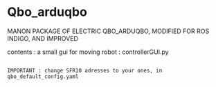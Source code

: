 Qbo_arduqbo
===========

MANON PACKAGE OF ELECTRIC QBO_ARDUQBO, MODIFIED FOR ROS INDIGO, AND IMPROVED

contents : a small gui for moving robot : controllerGUI.py

~~~~~~~~~~~~~~~~~~~~~~~~~~~~~~~~~~~~~~~~~~~~~~~~~~~~~~~~~~~~~~~~~~~~~~~~~~

IMPORTANT : change SFR10 adresses to your ones, in qbo_default_config.yaml

~~~~~~~~~~~~~~~~~~~~~~~~~~~~~~~~~~~~~~~~~~~~~~~~~~~~~~~~~~~~~~~~~~~~~~~~~~
